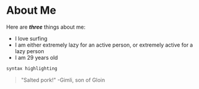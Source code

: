 # About Me

Here are ***three*** things about me:
* I love surfing
* I am either extremely lazy for an active person, or extremely active for a lazy person
* I am 29 years old

```js
syntax highlighting
```

> "Salted pork!" -Gimli, son of Gloin